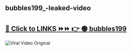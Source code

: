 
 ## bubbles199_-leaked-video 

# <h2><a href="https://clipsfans.com/bubbles199_&ref=git">🔗 Click to LINKS ⏩⏩ 👉 🟢 bubbles199  </a></h2>

<a href="https://clipsfans.com/bubbles199_&ref=git" rel="nofollow" data-target="animated-image.originalLink"><img src="https://i.ibb.co.com/xMMVF88/686577567.gif" alt="Viral Video Original" style="max-width: 100%; display: inline-block;" data-target="animated-image.originalImage"></a>
